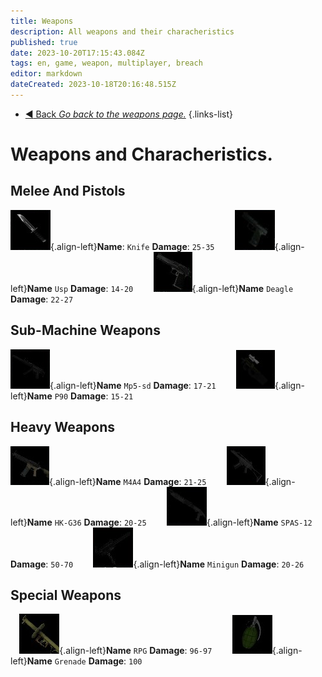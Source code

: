 ```yaml
---
title: Weapons
description: All weapons and their characheristics
published: true
date: 2023-10-20T17:15:43.084Z
tags: en, game, weapon, multiplayer, breach
editor: markdown
dateCreated: 2023-10-18T20:16:48.515Z
---
```


- [:arrow_backward: Back *Go back to the weapons page.*](/en/game/weapons#weapons)
{.links-list}
# Weapons and Characheristics.
## Melee And Pistols
![knife.png](/images/items/inventoryicons/knife.png){.align-left}**Name**: `Knife`
**Damage**: `25-35`
⠀
⠀
![usp.png](/images/items/inventoryicons/usp.png){.align-left}**Name** `Usp`
**Damage**: `14-20`
⠀
⠀
![deagle.png](/images/items/inventoryicons/deagle.png){.align-left}**Name** `Deagle`
**Damage**: `22-27`
⠀
## Sub-Machine Weapons
![mp5-sd.png](/images/items/inventoryicons/mp5-sd.png){.align-left}**Name** `Mp5-sd`
**Damage**: `17-21`
⠀
⠀
![p90.png](/images/items/inventoryicons/p90.png){.align-left}**Name** `P90`
**Damage**: `15-21`
⠀
⠀
## Heavy Weapons
![m4a4.png](/images/items/inventoryicons/m4a4.png){.align-left}**Name** `M4A4`
**Damage**: `21-25`
⠀
⠀
![HK-G36.png](/images/items/inventoryicons/scar.png){.align-left}**Name** `HK-G36`
**Damage**: `20-25`
⠀
⠀
![SPAS12.png](/images/items/inventoryicons/spas-12.png){.align-left}**Name** `SPAS-12`
**Damage**: `50-70`
⠀
⠀
![minigun.png](/images/items/inventoryicons/minigun.png){.align-left}**Name** `Minigun`
**Damage**: `20-26`
⠀
## Special Weapons
⠀
![rpg.png](/images/items/inventoryicons/rpg.png){.align-left}**Name** `RPG`
**Damage**: `96-97`
⠀
⠀
![grenade.png](/images/items/inventoryicons/grenade.png){.align-left}**Name** `Grenade`
**Damage**: `100`
